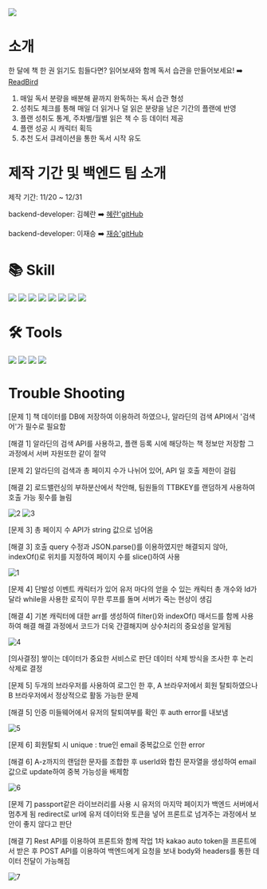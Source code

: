 <img src="https://capsule-render.vercel.app/api?type=venom&color=auto&height=250&section=header&text=readbird-be&fontSize=70&fontAlignY=38&desc=독서%20플래너%20서비스%20[읽어보새]&descAlignY=51&descAlign=57" />

<h1>소개</h1>
<p>
  한 달에 책 한 권 읽기도 힘들다면? 읽어보새와 함께 독서 습관을 만들어보세요! ➡️
  <a href="https://readbird.swygbro.com">ReadBird</a>
</p>
<ol>
  <li>매일 독서 분량을 배분해 끝까지 완독하는 독서 습관 형성</li>
  <li>성취도 체크를 통해 매일 더 읽거나 덜 읽은 분량을 남은 기간의 플랜에 반영</li>
  <li>플랜 성취도 통계, 주차별/월별 읽은 책 수 등 데이터 제공</li>
  <li>플랜 성공 시 캐릭터 획득</li>
  <li>추천 도서 큐레이션을 통한 독서 시작 유도</li>
</ol>

<h1>제작 기간 및 백엔드 팀 소개</h1>
<div>
  <p>제작 기간: 11/20 ~ 12/31</p>
  <p>backend-developer: 김혜란 ➡️ <a href="https://github.com/kimmand0o0">혜란'gitHub</a></p>
  <p>backend-developer: 이재승 ➡️ <a href="https://github.com/seungE95">재승'gitHub</a></p>
</div>

<h1>📚 Skill</h1>
	<div>
  	<img src="https://img.shields.io/badge/typescript-3178C6?style=flat&logo=typescript&logoColor=white" />
  	<img src="https://img.shields.io/badge/nodejs-339933?style=flat&logo=nodedotjs&logoColor=white" />
  	<img src="https://img.shields.io/badge/express-000000?style=flat&logo=express&logoColor=white" />
    <img src="https://img.shields.io/badge/mysql-4479A1?style=flat&logo=mysql&logoColor=white" />
    <img src="https://img.shields.io/badge/sequelize-52B0E7?style=flat&logo=sequelize&logoColor=white" />
    <img src="https://img.shields.io/badge/amazon rds-527FFF?style=flat&logo=amazonrds&logoColor=white" />
    <img src="https://img.shields.io/badge/jest-C21325?style=flat&logo=jest&logoColor=white" />
    <img src="https://img.shields.io/badge/swagger-85EA2D?style=flat&logo=swagger&logoColor=white" />
  </div>
  
<h1>🛠️ Tools</h1>
  <div>
  	<img src="https://img.shields.io/badge/visual studio code-007ACC?style=flat&logo=visualstudiocode&logoColor=white" />
  	<img src="https://img.shields.io/badge/postman-FF6C37?style=flat&logo=postman&logoColor=white" />
  	<img src="https://img.shields.io/badge/discord-5865F2?style=flat&logo=discord&logoColor=white" />
    <img src="https://img.shields.io/badge/google sheets-34A853?style=flat&logo=googlesheets&logoColor=white" />
  </div>

<h1>Trouble Shooting</h1>

[문제 1]
책 데이터를 DB에 저장하여 이용하려 하였으나, 알라딘의 검색 API에서 '검색어'가 필수로 필요함

[해결 1]
알라딘의 검색 API를 사용하고, 플랜 등록 시에 해당하는 책 정보만 저장함
그 과정에서 서버 자원또한 같이 절약

[문제 2]
알라딘의 검색과 총 페이지 수가 나뉘어 있어, API 일 호출 제한이 걸림

[해결 2]
로드밸런싱의 부하분산에서 착안해, 팀원들의 TTBKEY를 랜덤하게 사용하여 호출 가능 횟수를 늘림

![2](https://github.com/Read-bird/readbird-be/assets/77827700/7cf2d7d9-6b4b-41a5-b4e6-c0bf696b1a07)
![3](https://github.com/Read-bird/readbird-be/assets/77827700/6aa23f7a-eaf3-4639-9f3f-adfed94c430e)

[문제 3]
총 페이지 수 API가 string 값으로 넘어옴

[해결 3]
호출 query 수정과 JSON.parse()를 이용하였지만 해결되지 않아, indexOf()로 위치를 지정하여 페이지 수를 slice()하여 사용

![1](https://github.com/Read-bird/readbird-be/assets/77827700/c1e3a016-2111-43a3-9d32-e3a24644dece)


[문제 4]
단발성 이벤트 캐릭터가 있어 유저 마다의 얻을 수 있는 캐릭터 총 개수와 Id가 달라 while을 사용한 로직이 무한 루프를 돌며 서버가 죽는 현상이 생김

[해결 4]
기본 캐릭터에 대한 arr를 생성하여 filter()와 indexOf() 매서드를 함께 사용하여 해결
해결 과정에서 코드가 더욱 간결해지며 상수처리의 중요성을 알게됨

![4](https://github.com/Read-bird/readbird-be/assets/77827700/a497ac9f-95fa-4568-9559-f5ce8b99db1a)

[의사결정]
쌓이는 데이터가 중요한 서비스로 판단
데이터 삭제 방식을 조사한 후 논리삭제로 결정

[문제 5]
두개의 브라우저를 사용하여 로그인 한 후, A 브라우저에서 회원 탈퇴하였으나 B 브라우저에서 정상적으로 활동 가능한 문제

[해결 5]
인증 미들웨어에서 유저의 탈퇴여부를 확인 후 auth error를 내보냄

![5](https://github.com/Read-bird/readbird-be/assets/77827700/63bd7581-d73c-4f39-a361-0313e508b00e)

[문제 6]
회원탈퇴 시 unique : true인 email 중복값으로 인한 error

[해결 6]
A-z까지의 랜덤한 문자를 조합한 후 userId와 합친 문자열을 생성하여 email값으로 update하여 중복 가능성을 배제함

![6](https://github.com/Read-bird/readbird-be/assets/77827700/43a49809-5b1c-4f0e-88be-d80b1aba5c32)

[문제 7]
passport같은 라이브러리를 사용 시 유저의 마지막 페이지가 백엔드 서버에서 멈추게 됨
redirect로 url에 유저 데이터와 토큰을 넣어 프론트로 넘겨주는 과정에서 보안이 좋지 않다고 판단

[해결 7]
Rest API를 이용하여 프론트와 함께 작업
1차 kakao auto token을 프론트에서 받은 후 POST API를 이용하여 백엔드에게 요청을 보내 body와 headers를 통한 데이터 전달이 가능해짐

![7](https://github.com/Read-bird/readbird-be/assets/77827700/8dfa3cc2-d2a1-4e23-a880-f24c06b61072)

